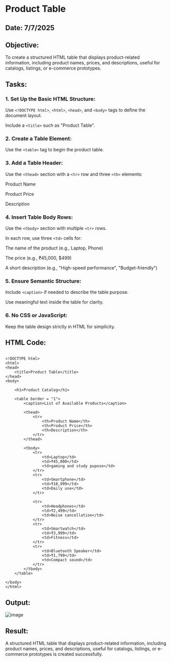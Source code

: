# Product Table
## Date: 7/7/2025
## Objective:

To create a structured HTML table that displays product-related information, including product names, prices, and descriptions, useful for catalogs, listings, or e-commerce prototypes.

## Tasks:

### 1. Set Up the Basic HTML Structure:

Use ```<!DOCTYPE html>```, ```<html>```, ```<head>```, and ```<body>``` tags to define the document layout.

Include a ```<title>``` such as "Product Table".

### 2. Create a Table Element:

Use the ```<table>``` tag to begin the product table.

### 3. Add a Table Header:

Use the ```<thead>``` section with a ```<tr>``` row and three ```<th>``` elements:

Product Name

Product Price

Description

### 4. Insert Table Body Rows:

Use the ```<tbody>``` section with multiple ```<tr>``` rows.

In each row, use three ```<td>``` cells for:

The name of the product (e.g., Laptop, Phone)

The price (e.g., ₹45,000, $499)

A short description (e.g., "High-speed performance", "Budget-friendly")

### 5. Ensure Semantic Structure:

Include ```<caption>``` if needed to describe the table purpose.

Use meaningful text inside the table for clarity.

### 6. No CSS or JavaScript:

Keep the table design strictly in HTML for simplicity.
## HTML Code:
```

<!DOCTYPE html>
<html>
<head>
    <title>Product Table</title>
</head>
<body>

    <h1>Product Catalog</h1>

    <table border = "1">
        <caption>List of Available Products</caption>
        
        <thead>
            <tr>
                <th>Product Name</th>
                <th>Product Price</th>
                <th>Description</th>
            </tr>
        </thead>

        <tbody>
            <tr>
                <td>Laptop</td>
                <td>₹45,000</td>
                <td>gaming and study pupose</td>
            </tr>
            <tr>
                <td>Smartphone</td>
                <td>₹18,999</td>
                <td>Daily use</td>
            </tr>

            <tr>
                <td>Headphones</td>
                <td>₹2,499</td>
                <td>Noise cancellation</td>
            </tr>
            <tr>
                <td>Smartwatch</td>
                <td>₹3,999</td>
                <td>Fitness</td>
            </tr>
            <tr>
                <td>Bluetooth Speaker</td>
                <td>₹1,799</td>
                <td>Compact sound</td>
            </tr>
        </tbody>
    </table>

</body>
</html>

```

## Output:

![image](https://github.com/user-attachments/assets/e5bf9d63-6fe1-4d6c-b0cd-15101bd95009)


## Result:
A structured HTML table that displays product-related information, including product names, prices, and descriptions, useful for catalogs, listings, or e-commerce prototypes is created successfully.
